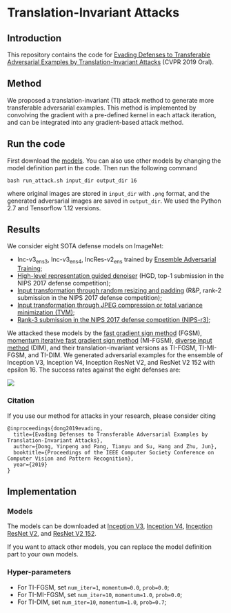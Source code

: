 # Translation-Invariant Attacks

## Introduction
This repository contains the code for [Evading Defenses to Transferable Adversarial Examples by Translation-Invariant Attacks](https://arxiv.org/pdf/1904.02884.pdf) (CVPR 2019 Oral).

## Method
We proposed a translation-invariant (TI) attack method to generate more transferable adversarial examples. This method is implemented by convolving the gradient with a pre-defined kernel in each attack iteration, and can be integrated into any gradient-based attack method. 

## Run the code
First download the [models](#Models). You can also use other models by changing the model definition part in the code.
Then run the following command
```
bash run_attack.sh input_dir output_dir 16
```
where original images are stored in ``input_dir`` with ``.png`` format, and the generated adversarial images are saved in ``output_dir``.
We used the Python 2.7 and Tensorflow 1.12 versions. 

## Results

We consider eight SOTA defense models on ImageNet:

* Inc-v3<sub>ens3</sub>, Inc-v3<sub>ens4</sub>, IncRes-v2<sub>ens</sub> trained by [Ensemble Adversarial Training](https://arxiv.org/abs/1705.07204);
* [High-level representation guided denoiser](https://arxiv.org/abs/1712.02976) (HGD, top-1 submission in the NIPS 2017 defense competition);
* [Input transformation through random resizing and padding](https://arxiv.org/abs/1711.01991) (R&P, rank-2 submission in the NIPS 2017 defense competition);
* [Input transformation through JPEG compression or total variance minimization (TVM)](https://openreview.net/pdf?id=SyJ7ClWCb);
* [Rank-3 submission in the NIPS 2017 defense competition (NIPS-r3)](https://github.com/anlthms/nips-2017/tree/master/mmd);

We attacked these models by the [fast gradient sign method](https://arxiv.org/abs/1412.6572) (FGSM), [momentum iterative fast gradient sign method](https://arxiv.org/abs/1710.06081) (MI-FGSM), [diverse input method](https://arxiv.org/abs/1803.06978) (DIM), and their translation-invariant versions as TI-FGSM, TI-MI-FGSM, and TI-DIM. We generated adversarial examples for the ensemble of Inception V3, Inception V4, Inception ResNet V2, and ResNet V2 152 with epsilon 16. The success rates against the eight defenses are:

<img src="https://github.com/dongyp13/Translation-Invariant-Attacks/blob/master/results.png">

### Citation
If you use our method for attacks in your research, please consider citing

    @inproceedings{dong2019evading,
      title={Evading Defenses to Transferable Adversarial Examples by Translation-Invariant Attacks},
      author={Dong, Yinpeng and Pang, Tianyu and Su, Hang and Zhu, Jun},
      booktitle={Proceedings of the IEEE Computer Society Conference on Computer Vision and Pattern Recognition},
      year={2019}
    }

## Implementation

### Models
The models can be downloaded at [Inception V3](http://ml.cs.tsinghua.edu.cn/~yinpeng/downloads/inception_v3.ckpt), [Inception V4](http://ml.cs.tsinghua.edu.cn/~yinpeng/downloads/inception_v4.ckpt), [Inception ResNet V2](http://ml.cs.tsinghua.edu.cn/~yinpeng/downloads/inception_resnet_v2_2016_08_30.ckpt), and [ResNet V2 152](http://ml.cs.tsinghua.edu.cn/~yinpeng/downloads/resnet_v2_152.ckpt).

If you want to attack other models, you can replace the model definition part to your own models.

### Hyper-parameters
* For TI-FGSM, set ``num_iter=1``, ``momentum=0.0``, ``prob=0.0``;
* For TI-MI-FGSM, set ``num_iter=10``, ``momentum=1.0``, ``prob=0.0``;
* For TI-DIM, set ``num_iter=10``, ``momentum=1.0``, ``prob=0.7``;

